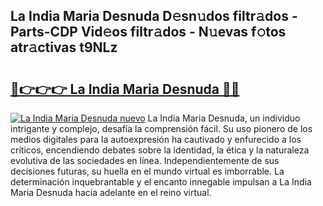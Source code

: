 ## La India Maria Desnuda D𝚎sn𝚞dos filtr𝚊dos - Parts-CDP Vid𝚎os filtr𝚊dos - N𝚞evas f𝚘tos atr𝚊ctivas t9NLz

# <h2><a href="http://mb9ib2r.tromn.icu/?c=La+India+Maria+Desnuda">🔗👉👉👉 La India Maria Desnuda 🔗🔗</a></h2>

[![La India Maria Desnuda nuevo](https://i.imgur.com/pEAQMta.gif)](http://mb9ib2r.tromn.icu/?c=La+India+Maria+Desnuda)
La India Maria Desnuda, un individuo intrigante y complejo, desafía la comprensión fácil. Su uso pionero de los medios digitales para la autoexpresión ha cautivado y enfurecido a los críticos, encendiendo debates sobre la identidad, la ética y la naturaleza evolutiva de las sociedades en línea. Independientemente de sus decisiones futuras, su huella en el mundo virtual es imborrable. La determinación inquebrantable y el encanto innegable impulsan a La India Maria Desnuda hacia adelante en el reino virtual.
